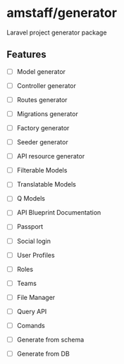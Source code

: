 # amstaff/generator

Laravel project generator package

## Features
- [ ] Model generator
- [ ] Controller generator
- [ ] Routes generator
- [ ] Migrations generator
- [ ] Factory generator
- [ ] Seeder generator
- [ ] API resource generator

- [ ] Filterable Models
- [ ] Translatable Models
- [ ] Q Models
- [ ] API Blueprint Documentation
- [ ] Passport
- [ ] Social login
- [ ] User Profiles
- [ ] Roles
- [ ] Teams
- [ ] File Manager
- [ ] Query API 

- [ ] Comands
- [ ] Generate from schema
- [ ] Generate from DB
